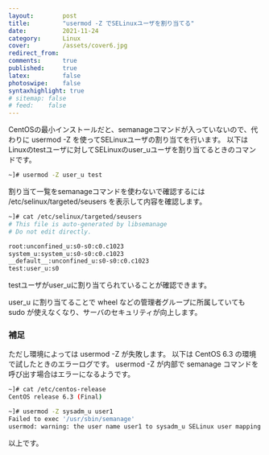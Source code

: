 ```yaml
---
layout:        post
title:         "usermod -Z でSELinuxユーザを割り当てる"
date:          2021-11-24
category:      Linux
cover:         /assets/cover6.jpg
redirect_from:
comments:      true
published:     true
latex:         false
photoswipe:    false
syntaxhighlight: true
# sitemap: false
# feed:    false
---
```


CentOSの最小インストールだと、semanageコマンドが入っていないので、代わりに usermod -Z を使ってSELinuxユーザの割り当てを行います。
以下はLinuxのtestユーザに対してSELinuxのuser_uユーザを割り当てるときのコマンドです。
```bash
~]# usermod -Z user_u test
```
割り当て一覧をsemanageコマンドを使わないで確認するには /etc/selinux/targeted/seusers を表示して内容を確認します。
```bash
~]# cat /etc/selinux/targeted/seusers
# This file is auto-generated by libsemanage
# Do not edit directly.

root:unconfined_u:s0-s0:c0.c1023
system_u:system_u:s0-s0:c0.c1023
__default__:unconfined_u:s0-s0:c0.c1023
test:user_u:s0
```
testユーザがuser_uに割り当てられていることが確認できます。

user_u に割り当てることで wheel などの管理者グループに所属していても sudo が使えなくなり、サーバのセキュリティが向上します。

### 補足

ただし環境によっては usermod -Z が失敗します。
以下は CentOS 6.3 の環境で試したときのエラーログです。
usermod -Z が内部で semanage コマンドを呼び出す場合はエラーになるようです。
```bash
~]# cat /etc/centos-release
CentOS release 6.3 (Final)

~]# usermod -Z sysadm_u user1
Failed to exec '/usr/sbin/semanage'
usermod: warning: the user name user1 to sysadm_u SELinux user mapping failed.
```

以上です。


